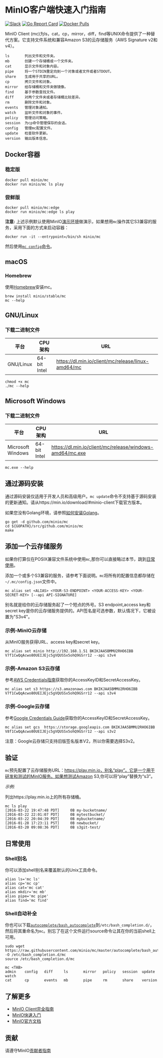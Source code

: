 # MinIO客户端快速入门指南
[![Slack](https://slack.min.io/slack?type=svg)](https://slack.min.io) [![Go Report Card](https://goreportcard.com/badge/minio/mc)](https://goreportcard.com/report/minio/mc) [![Docker Pulls](https://img.shields.io/docker/pulls/minio/mc.svg?maxAge=604800)](https://hub.docker.com/r/minio/mc/)

MinIO Client (mc)为ls，cat，cp，mirror，diff，find等UNIX命令提供了一种替代方案。它支持文件系统和兼容Amazon S3的云存储服务（AWS Signature v2和v4）。


```
ls       列出文件和文件夹。
mb       创建一个存储桶或一个文件夹。
cat      显示文件和对象内容。
pipe     将一个STDIN重定向到一个对象或者文件或者STDOUT。
share    生成用于共享的URL。
cp       拷贝文件和对象。
mirror   给存储桶和文件夹做镜像。
find     基于参数查找文件。
diff     对两个文件夹或者存储桶比较差异。
rm       删除文件和对象。
events   管理对象通知。
watch    监听文件和对象的事件。
policy   管理访问策略。
session  为cp命令管理保存的会话。
config   管理mc配置文件。
update   检查软件更新。
version  输出版本信息。
```

## Docker容器
### 稳定版
```
docker pull minio/mc
docker run minio/mc ls play
```

### 尝鲜版
```
docker pull minio/mc:edge
docker run minio/mc:edge ls play
```

**注意:** 上述示例默认使用MinIO[演示环境](#test-your-setup)做演示，如果想用`mc`操作其它S3兼容的服务，采用下面的方式来启动容器：

```
docker run -it --entrypoint=/bin/sh minio/mc
```

然后使用[`mc config`命令](#add-a-cloud-storage-service)。

## macOS
### Homebrew
使用[Homebrew](http://brew.sh/)安装mc。

```
brew install minio/stable/mc
mc --help
```

## GNU/Linux
### 下载二进制文件
| 平台 | CPU架构 | URL |
| ---------- | -------- |------|
|GNU/Linux|64-bit Intel|https://dl.min.io/client/mc/release/linux-amd64/mc |

```
chmod +x mc
./mc --help
```

## Microsoft Windows
### 下载二进制文件
| 平台 | CPU架构 | URL |
| ---------- | -------- |------|
|Microsoft Windows|64-bit Intel|https://dl.min.io/client/mc/release/windows-amd64/mc.exe |

```
mc.exe --help
```

## 通过源码安装
通过源码安装仅适用于开发人员和高级用户。`mc update`命令不支持基于源码安装的更新通知。请从https://min.io/download/#minio-client下载官方版本。

如果您没有Golang环境，请参照[如何安装Golang](https://golang.org/doc/install)。

```
go get -d github.com/minio/mc
cd ${GOPATH}/src/github.com/minio/mc
make
```

## 添加一个云存储服务
如果你打算仅在POSIX兼容文件系统中使用`mc`,那你可以直接略过本节，跳到[日常使用](#everyday-use)。

添加一个或多个S3兼容的服务，请参考下面说明。`mc`将所有的配置信息都存储在``~/.mc/config.json``文件中。

```
mc alias set <ALIAS> <YOUR-S3-ENDPOINT> <YOUR-ACCESS-KEY> <YOUR-SECRET-KEY> [--api API-SIGNATURE]
```

别名就是给你的云存储服务起了一个短点的外号。S3 endpoint,access key和secret key是你的云存储服务提供的。API签名是可选参数，默认情况下，它被设置为"S3v4"。

### 示例-MinIO云存储
从MinIO服务获得URL、access key和secret key。

```
mc alias set minio http://192.168.1.51 BKIKJAA5BMMU2RHO6IBB V7f1CwQqAcwo80UEIJEjc5gVQUSSx5ohQ9GSrr12 --api s3v4
```

### 示例-Amazon S3云存储
参考[AWS Credentials指南](http://docs.aws.amazon.com/general/latest/gr/aws-security-credentials.html)获取你的AccessKeyID和SecretAccessKey。

```
mc alias set s3 https://s3.amazonaws.com BKIKJAA5BMMU2RHO6IBB V7f1CwQqAcwo80UEIJEjc5gVQUSSx5ohQ9GSrr12 --api s3v4
```

### 示例-Google云存储
参考[Google Credentials Guide](https://cloud.google.com/storage/docs/migrating?hl=en#keys)获取你的AccessKeyID和SecretAccessKey。

```
mc alias set gcs  https://storage.googleapis.com BKIKJAA5BMMU2RHO6IBB V8f1CwQqAcwo80UEIJEjc5gVQUSSx5ohQ9GSrr12 --api s3v2
```

注意：Google云存储只支持旧版签名版本V2，所以你需要选择S3v2。

## 验证
`mc`预先配置了云存储服务URL：https://play.min.io，别名“play”。它是一个用于研发和测试的MinIO服务。如果想测试Amazon S3,你可以将“play”替换为“s3”。

*示例:*

列出https://play.min.io上的所有存储桶。

```
mc ls play
[2016-03-22 19:47:48 PDT]     0B my-bucketname/
[2016-03-22 22:01:07 PDT]     0B mytestbucket/
[2016-03-22 20:04:39 PDT]     0B mybucketname/
[2016-01-28 17:23:11 PST]     0B newbucket/
[2016-03-20 09:08:36 PDT]     0B s3git-test/
```
<a name="everyday-use"></a>
## 日常使用

### Shell别名
你可以添加shell别名来覆盖默认的Unix工具命令。

```
alias ls='mc ls'
alias cp='mc cp'
alias cat='mc cat'
alias mkdir='mc mb'
alias pipe='mc pipe'
alias find='mc find'
```

### Shell自动补全
你也可以下载[`autocomplete/bash_autocomplete`](https://raw.githubusercontent.com/minio/mc/master/autocomplete/bash_autocomplete)到`/etc/bash_completion.d/`，然后将其重命名为`mc`。别忘了在这个文件运行source命令让其在你的当前shell上可用。

```
sudo wget https://raw.githubusercontent.com/minio/mc/master/autocomplete/bash_autocomplete -O /etc/bash_completion.d/mc
source /etc/bash_completion.d/mc
```

```
mc <TAB>
admin    config   diff     ls       mirror   policy   session  update   watch
cat      cp       events   mb       pipe     rm       share    version
```

## 了解更多
- [MinIO Client完全指南](https://min.io/docs/minio/linux/reference/minio-mc.html?ref=gh)
- [MinIO快速入门](https://min.io/docs/minio/linux/index.html#quickstart-for-linux?ref=gh)
- [MinIO官方文档](https://min.io/docs/minio/linux/index.html?ref=gh)

## 贡献
请遵守MinIO[贡献者指南](https://github.com/minio/mc/blob/master/docs/zh_CN/CONTRIBUTING.md)

